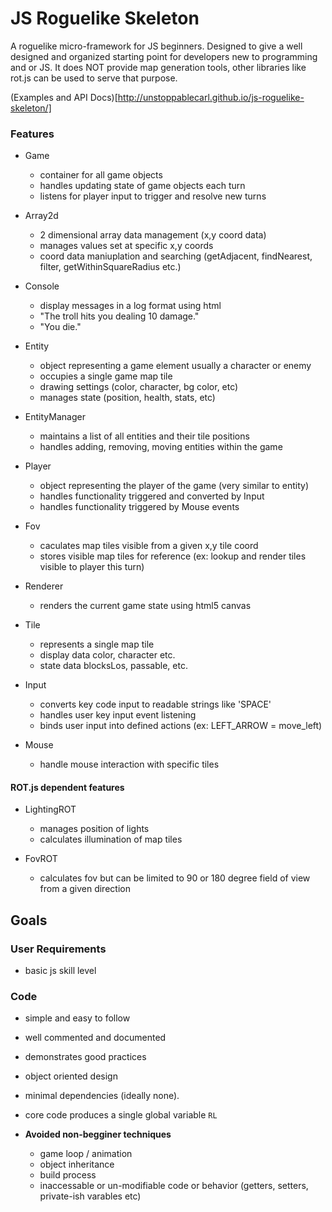 # JS Roguelike Skeleton

A roguelike micro-framework for JS beginners. Designed to give a well designed and organized starting point for developers new to programming and or JS. It does NOT provide map generation tools, other libraries like rot.js can be used to serve that purpose.

(Examples and API Docs)[http://unstoppablecarl.github.io/js-roguelike-skeleton/]

### Features

- Game
    - container for all game objects
    - handles updating state of game objects each turn
    - listens for player input to trigger and resolve new turns

- Array2d
    - 2 dimensional array data management (x,y coord data)
    - manages values set at specific x,y coords
    - coord data maniuplation and searching (getAdjacent, findNearest, filter, getWithinSquareRadius etc.)

- Console
    - display messages in a log format using html
    - "The troll hits you dealing 10 damage."
    - "You die."

- Entity
    - object representing a game element usually a character or enemy
    - occupies a single game map tile
    - drawing settings (color, character, bg color, etc)
    - manages state (position, health, stats, etc)

- EntityManager
    - maintains a list of all entities and their tile positions
    - handles adding, removing, moving entities within the game

- Player
    - object representing the player of the game (very similar to entity)
    - handles functionality triggered and converted by Input
    - handles functionality triggered by Mouse events

- Fov
    - caculates map tiles visible from a given x,y tile coord
    - stores visible map tiles for reference (ex: lookup and render tiles visible to player this turn)

- Renderer
    - renders the current game state using html5 canvas

- Tile
    - represents a single map tile
    - display data color, character etc.
    - state data blocksLos, passable, etc.

- Input
    - converts key code input to readable strings like 'SPACE'
    - handles user key input event listening
    - binds user input into defined actions (ex: LEFT_ARROW = move_left)

- Mouse
    - handle mouse interaction with specific tiles


#### ROT.js dependent features

- LightingROT
    - manages position of lights
    - calculates illumination of map tiles

- FovROT
    - calculates fov but can be limited to 90 or 180 degree field of view from a given direction


## Goals

### User Requirements

- basic js skill level

### Code

- simple and easy to follow
- well commented and documented
- demonstrates good practices
- object oriented design
- minimal dependencies (ideally none).
- core code produces a single global variable `RL`

- **Avoided non-begginer techniques**
    - game loop / animation
    - object inheritance
    - build process
    - inaccessable or un-modifiable code or behavior (getters, setters, private-ish varables etc)